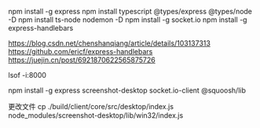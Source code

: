 npm install -g express
npm install typescript @types/express @types/node -D
npm install ts-node nodemon -D
npm install -g socket.io
npm install -g express-handlebars

[comment]: <> (npm i -g @squoosh/lib)

https://blog.csdn.net/chenshanqiang/article/details/103137313
https://github.com/ericf/express-handlebars
https://juejin.cn/post/6921870622565875726

lsof -i:8000

npm install -g express screenshot-desktop socket.io-client @squoosh/lib

更改文件
cp ./build/client/core/src/desktop/index.js  node_modules/screenshot-desktop/lib/win32/index.js